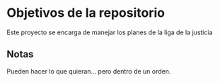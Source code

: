# Objetivos de la repositorio

Este proyecto se encarga de manejar los planes de la liga de la justicia


## Notas
Pueden hacer lo que quieran... pero dentro de un orden.
